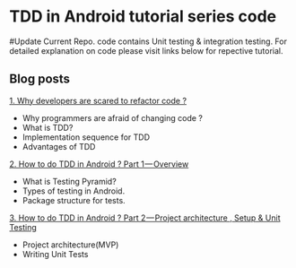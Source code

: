 TDD in Android tutorial series code
=============
#Update
Current  Repo. code contains Unit testing & integration testing. For detailed explanation on code please visit links below for repective tutorial.


## Blog posts
[1. Why developers are scared to refactor code ?](https://medium.com/@nileshjarad/why-developers-scared-to-refactor-code-47efd1b854e7#.kdlurj9x9)

* Why programmers are afraid of changing code ? 
* What is TDD?
* Implementation sequence for TDD
* Advantages of TDD

[2. How to do TDD in Android ? Part 1 — Overview](https://medium.com/@nileshjarad/how-to-do-tdd-in-android-90f013d91d7f#.hgtl1boej)

* What is Testing Pyramid? 
* Types of testing in Android.
* Package structure for tests.

[3. How to do TDD in Android ? Part 2 — Project architecture , Setup & Unit Testing](https://medium.com/@nileshjarad/how-to-do-tdd-in-android-part-2-project-architecture-setup-unit-testing-77cdd1d6aa3a)

* Project architecture(MVP)
* Writing Unit Tests
